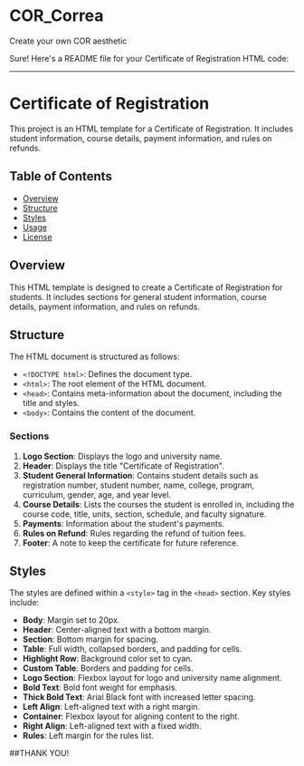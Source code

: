 # COR_Correa
Create your own COR aesthetic

Sure! Here's a README file for your Certificate of Registration HTML code:

---

# Certificate of Registration

This project is an HTML template for a Certificate of Registration. It includes student information, course details, payment information, and rules on refunds.

## Table of Contents

- [Overview](#overview)
- [Structure](#structure)
- [Styles](#styles)
- [Usage](#usage)
- [License](#license)

## Overview

This HTML template is designed to create a Certificate of Registration for students. It includes sections for general student information, course details, payment information, and rules on refunds.

## Structure

The HTML document is structured as follows:

- `<!DOCTYPE html>`: Defines the document type.
- `<html>`: The root element of the HTML document.
- `<head>`: Contains meta-information about the document, including the title and styles.
- `<body>`: Contains the content of the document.

### Sections

1. **Logo Section**: Displays the logo and university name.
2. **Header**: Displays the title "Certificate of Registration".
3. **Student General Information**: Contains student details such as registration number, student number, name, college, program, curriculum, gender, age, and year level.
4. **Course Details**: Lists the courses the student is enrolled in, including the course code, title, units, section, schedule, and faculty signature.
5. **Payments**: Information about the student's payments.
6. **Rules on Refund**: Rules regarding the refund of tuition fees.
7. **Footer**: A note to keep the certificate for future reference.

## Styles

The styles are defined within a `<style>` tag in the `<head>` section. Key styles include:

- **Body**: Margin set to 20px.
- **Header**: Center-aligned text with a bottom margin.
- **Section**: Bottom margin for spacing.
- **Table**: Full width, collapsed borders, and padding for cells.
- **Highlight Row**: Background color set to cyan.
- **Custom Table**: Borders and padding for cells.
- **Logo Section**: Flexbox layout for logo and university name alignment.
- **Bold Text**: Bold font weight for emphasis.
- **Thick Bold Text**: Arial Black font with increased letter spacing.
- **Left Align**: Left-aligned text with a right margin.
- **Container**: Flexbox layout for aligning content to the right.
- **Right Align**: Left-aligned text with a fixed width.
- **Rules**: Left margin for the rules list.


##THANK YOU!
